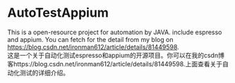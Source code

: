 # AutoTestAppium
This is a open-resource project for automation by JAVA. include espresso and appium. You can fetch for the detail from my blog on
https://blog.csdn.net/ironman612/article/details/81449598.  
这是一个关于自动化测试espresso和appium的开源项目。你可以在我的csdn博客https://blog.csdn.net/ironman612/article/details/81449598.上面查看关于自动化测试的详细介绍。
